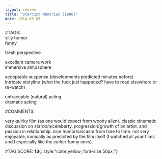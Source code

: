 ```yaml
---  
layout: review  
title: "Stardust Memories (1980)"  
date: 2014-08-03  
---  
```

  
#TAGS:  
silly humor  
funny  
  
fresh perspective  
  
excellent camera work  
immersive atmosphere  
  
acceptable suspense (developments predicted minutes before)  
intricate storyline (what the fuck just happened? have to read elsewhere or re-watch)  
  
untraceable (natural) acting  
dramatic acting  
  
#COMMENTS:  
  
very quirky film (as one would expect from woody allen). classic cinematic discussion on stardom/celeberty, progression/growth of an artist, and passion in relationship. nice humor/sarcasm from time to time. not very enjoyable, ironically as predicted by the film itself (I watched all your films and I especially like the earlier funny ones).  
  
  
  
  
  
#TAG SCORE: **13**{: style:"color:yellow; font-size:50px;"}  
